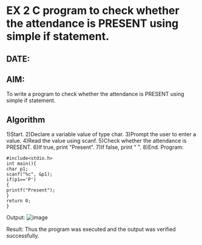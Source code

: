 # EX 2 C program to check whether the attendance is PRESENT using simple if statement.
## DATE:
## AIM:
To write a program to check whether the attendance is PRESENT using simple if statement.

## Algorithm
1)Start.
2)Declare a variable value of type char.
3)Prompt the user to enter a value.
4)Read the value using scanf.
5)Check whether the attendance is PRESENT.
6)If true, print "Present".
7)If false, print " ".
8)End.
Program:
```
#include<stdio.h> 
int main(){ 
char p1; 
scanf("%c", &p1); 
if(p1=='P') 
{ 
printf("Present"); 
} 
return 0; 
}
```
Output:
![image](https://github.com/user-attachments/assets/4e55bfe6-ab36-48da-930b-b102481f44a0)



Result:
Thus the program was executed and the output was verified successfully.
